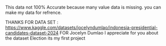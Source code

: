 This data not 100% Accurate because 
many value data is missing.
you can make my data for refrence.

THANKS FOR DATA SET :
https://www.kaggle.com/datasets/jocelyndumlao/indonesia-presidential-candidates-dataset-2024
FOR Jocelyn Dumlao
I appreciate for you about the dataset Election 
its my first project
